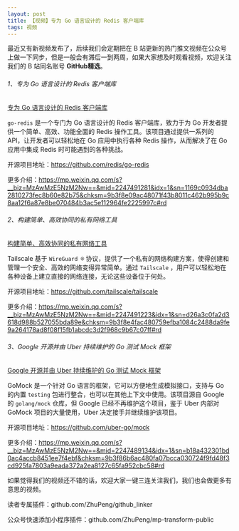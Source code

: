 ```yaml
---
layout: post
title: 【视频】专为 Go 语言设计的 Redis 客户端库
tags: 视频
---
```


最近又有新视频发布了，后续我们会定期把在 B 站更新的热门推文视频在公众号上做一下同步，但是一般会有滞后一到两周，如果大家想及时观看视频，欢迎关注我们的 B 站同名账号 **GitHub精选**。

######  1、专为 Go 语言设计的 Redis 客户端库

[专为 Go 语言设计的 Redis 客户端库](https://www.bilibili.com/video/BV1e1s4esED3/)

`go-redis` 是一个专门为 Go 语言设计的 Redis 客户端库，致力于为 Go 开发者提供一个简单、高效、功能全面的 Redis 操作工具。该项目通过提供一系列的 API，让开发者可以轻松地在 Go 应用中执行各种 Redis 操作，从而解决了在 Go 应用中集成 Redis 时可能遇到的各种挑战。

开源项目地址：https://github.com/redis/go-redis

更多介绍：https://mp.weixin.qq.com/s?__biz=MzAwMzE5NzM2Nw==&mid=2247491281&idx=1&sn=1169c0934dba2810273fec8b60e82b75&chksm=9b3f8e09ac48071f43b8011c462b995b9c8aa12f6a87e8be070484b3ac5e112964fe2225997c#rd

###### 2、构建简单、高效协同的私有网络工具

[构建简单、高效协同的私有网络工具](https://www.bilibili.com/video/BV1zysMeGEKb/)

Tailscale 基于 `WireGuard ®` 协议，提供了一个私有的网络构建方案，使得创建和管理一个安全、高效的网络变得异常简单。通过 `Tailscale` ，用户可以轻松地在各种设备上建立直接的网络连接，无论这些设备位于何处。

开源项目地址：https://github.com/tailscale/tailscale

更多介绍：https://mp.weixin.qq.com/s?__biz=MzAwMzE5NzM2Nw==&mid=2247491223&idx=1&sn=d26a3c0fa2d3618d988b527055bda89e&chksm=9b3f8e4fac480759efba1084c2488da9fe9a264178ad8f08f15fb1abcdc3d2f968c9b67c07ff#rd

###### 3、Google 开源并由 Uber 持续维护的 Go 测试 Mock 框架

[Google 开源并由 Uber 持续维护的 Go 测试 Mock 框架](https://www.bilibili.com/video/BV1XVHge8E6f/)

GoMock 是一个针对 Go 语言的框架，它可以方便地生成模拟接口，支持与 Go 的内置 `testing` 包进行整合，也可以在其他上下文中使用。该项目源自 Google 的 `golang/mock` 仓库，但 Google 已经不再维护这个项目，鉴于 Uber 内部对 GoMock 项目的大量使用，Uber 决定接手并继续维护该项目。

开源项目地址：https://github.com/uber-go/mock

更多介绍：https://mp.weixin.qq.com/s?__biz=MzAwMzE5NzM2Nw==&mid=2247489134&idx=1&sn=b18a432301bd0ac4accb8451ee7f4ebf&chksm=9b3f86b6ac480fa07bcca030724f9fd48f3cd925fa7803a9eada372a2ea8127c65fa952cbc58#rd

如果觉得我们的视频还不错的话，欢迎大家一键三连关注我们，我们也会做更多有意思的视频。

读者专属插件：github.com/ZhuPeng/github_linker

公众号快速添加小程序插件：github.com/ZhuPeng/mp-transform-public